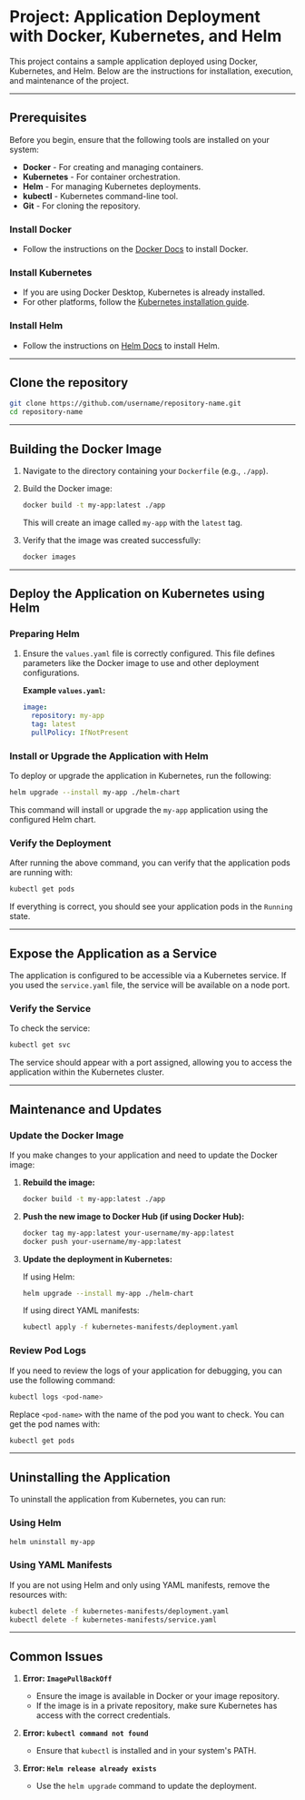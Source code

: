 # Project: Application Deployment with Docker, Kubernetes, and Helm

This project contains a sample application deployed using Docker, Kubernetes, and Helm. Below are the instructions for installation, execution, and maintenance of the project.

---

## **Prerequisites**

Before you begin, ensure that the following tools are installed on your system:

- **Docker** - For creating and managing containers.
- **Kubernetes** - For container orchestration.
- **Helm** - For managing Kubernetes deployments.
- **kubectl** - Kubernetes command-line tool.
- **Git** - For cloning the repository.

### **Install Docker**
- Follow the instructions on the [Docker Docs](https://docs.docker.com/get-docker/) to install Docker.

### **Install Kubernetes**
- If you are using Docker Desktop, Kubernetes is already installed.
- For other platforms, follow the [Kubernetes installation guide](https://kubernetes.io/docs/setup/).

### **Install Helm**
- Follow the instructions on [Helm Docs](https://helm.sh/docs/intro/install/) to install Helm.

---

## **Clone the repository**

```bash
git clone https://github.com/username/repository-name.git
cd repository-name
```

---

## **Building the Docker Image**

1. Navigate to the directory containing your `Dockerfile` (e.g., `./app`).
2. Build the Docker image:

   ```bash
   docker build -t my-app:latest ./app
   ```

   This will create an image called `my-app` with the `latest` tag.

3. Verify that the image was created successfully:

   ```bash
   docker images
   ```

---

## **Deploy the Application on Kubernetes using Helm**

### **Preparing Helm**

1. Ensure the `values.yaml` file is correctly configured. This file defines parameters like the Docker image to use and other deployment configurations.
   
   **Example `values.yaml`:**

   ```yaml
   image:
     repository: my-app
     tag: latest
     pullPolicy: IfNotPresent
   ```

### **Install or Upgrade the Application with Helm**

To deploy or upgrade the application in Kubernetes, run the following:

```bash
helm upgrade --install my-app ./helm-chart
```

This command will install or upgrade the `my-app` application using the configured Helm chart.

### **Verify the Deployment**

After running the above command, you can verify that the application pods are running with:

```bash
kubectl get pods
```

If everything is correct, you should see your application pods in the `Running` state.

---

## **Expose the Application as a Service**

The application is configured to be accessible via a Kubernetes service. If you used the `service.yaml` file, the service will be available on a node port.

### **Verify the Service**

To check the service:

```bash
kubectl get svc
```

The service should appear with a port assigned, allowing you to access the application within the Kubernetes cluster.

---

## **Maintenance and Updates**

### **Update the Docker Image**

If you make changes to your application and need to update the Docker image:

1. **Rebuild the image:**

   ```bash
   docker build -t my-app:latest ./app
   ```

2. **Push the new image to Docker Hub (if using Docker Hub):**

   ```bash
   docker tag my-app:latest your-username/my-app:latest
   docker push your-username/my-app:latest
   ```

3. **Update the deployment in Kubernetes:**

   If using Helm:

   ```bash
   helm upgrade --install my-app ./helm-chart
   ```

   If using direct YAML manifests:

   ```bash
   kubectl apply -f kubernetes-manifests/deployment.yaml
   ```

### **Review Pod Logs**

If you need to review the logs of your application for debugging, you can use the following command:

```bash
kubectl logs <pod-name>
```

Replace `<pod-name>` with the name of the pod you want to check. You can get the pod names with:

```bash
kubectl get pods
```

---

## **Uninstalling the Application**

To uninstall the application from Kubernetes, you can run:

### **Using Helm**

```bash
helm uninstall my-app
```

### **Using YAML Manifests**

If you are not using Helm and only using YAML manifests, remove the resources with:

```bash
kubectl delete -f kubernetes-manifests/deployment.yaml
kubectl delete -f kubernetes-manifests/service.yaml
```

---

## **Common Issues**

1. **Error: `ImagePullBackOff`**
   - Ensure the image is available in Docker or your image repository.
   - If the image is in a private repository, make sure Kubernetes has access with the correct credentials.

2. **Error: `kubectl command not found`**
   - Ensure that `kubectl` is installed and in your system's PATH.

3. **Error: `Helm release already exists`**
   - Use the `helm upgrade` command to update the deployment.
